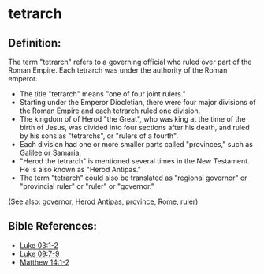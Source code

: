 # tetrarch #

## Definition: ##

The term  "tetrarch" refers to a governing official who ruled over part of the Roman Empire. Each tetrarch was under the authority of the Roman emperor.

* The title "tetrarch" means "one of four joint rulers."
* Starting under the Emperor Diocletian, there were four major divisions of the Roman Empire and each tetrarch ruled one division.
* The kingdom of of Herod "the Great", who was king at the time of the birth of Jesus, was divided into four sections after his death, and ruled by his sons as "tetrarchs", or "rulers of a fourth".
* Each division had one or more smaller parts called "provinces," such as Galilee or Samaria.
* "Herod the tetrarch" is mentioned several times in the New Testament. He is also known as "Herod Antipas."
* The term "tetrarch" could also be translated as "regional governor" or "provincial ruler" or "ruler" or "governor."

(See also: [governor](../other/governor.md), [Herod Antipas](../other/herodantipas.md), [province](../other/province.md), [Rome](../other/rome.md), [ruler](../other/ruler.md))

## Bible References: ##

* [Luke 03:1-2](en/tn/luk/help/03/01)
* [Luke 09:7-9](en/tn/luk/help/09/07)
* [Matthew 14:1-2](en/tn/mat/help/14/01)
